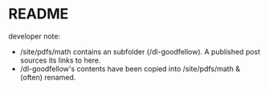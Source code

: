 # README

developer note:
* /site/pdfs/math contains an subfolder (/dl-goodfellow). A published post sources its links to here.
* /dl-goodfellow's contents have been copied into /site/pdfs/math & (often) renamed.